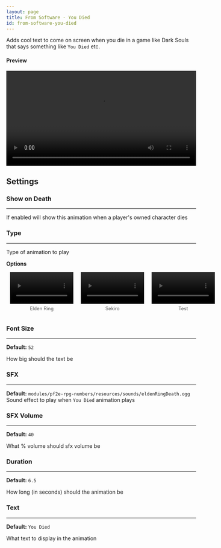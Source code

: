 ```yaml
---
layout: page
title: From Software - You Died
id: from-software-you-died
---
```


Adds cool text to come on screen when you die in a game like Dark Souls that says something like `You Died` etc.

#### Preview

<video controls>
  <source src="../../videos/from-software-you-died-elden-ring.mp4" type="video/mp4">
</video>

## Settings

### Show on Death

---

If enabled will show this animation when a player's owned character dies

### Type

---

Type of animation to play

**Options**

<div class="video-container">
  <div class="video-column">
    <video controls>
      <source src="../../videos/from-software-you-died-elden-ring.mp4" type="video/mp4">
    </video>
    <p class="caption">Elden Ring</p>
  </div>
  <div class="video-column">
    <video controls>
      <source src="../../videos/from-software-you-died-Sekiro.mp4" type="video/mp4">
    </video>
    <p class="caption">Sekiro</p>
  </div>
  <div class="video-column">
    <video controls>
      <source src="../../videos/from-software-you-died-elden-ring.mp4" type="video/mp4">
    </video>
    <p class="caption">Test</p>
  </div>
</div>

### Font Size

---

**Default:** `52`

How big should the text be

### SFX

---

**Default:** `modules/pf2e-rpg-numbers/resources/sounds/eldenRingDeath.ogg`
Sound effect to play when `You Died` animation plays

### SFX Volume

---

**Default:** `40`

What % volume should sfx volume be

### Duration

---

**Default:** `6.5`

How long (in seconds) should the animation be

### Text

---

**Default:** `You Died`

What text to display in the animation

<style>
  .video-container {
    display: flex;
    justify-content: space-between;
    width: 100%;
  }

  .video-column {
    flex: 0 0 33.33%;
    padding: 0 10px;
    text-align: center; /* Center align captions */
  }

  video {
    width: 100%;
    height: auto;
  }

  .caption {
    font-size: 0.9em; /* Smaller text for captions */
    color: #555; /* Gray color for captions */
    margin-top: 5px; /* Space between video and caption */
  }

  @media (max-width: 768px) {
    .video-container {
      flex-direction: column;
    }
    
    .video-column {
      flex: 1 0 100%;
      margin-bottom: 20px;
    }
  }
</style>
